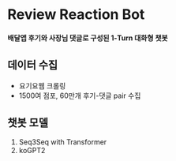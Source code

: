 # Review Reaction Bot
#### 배달앱 후기와 사장님 댓글로 구성된 1-Turn 대화형 챗봇
## 데이터 수집
- 요기요웹 크롤링
- 1500여 점포, 60만개 후기-댓글 pair 수집

## 챗봇 모델
1. Seq3Seq with Transformer
2. koGPT2
